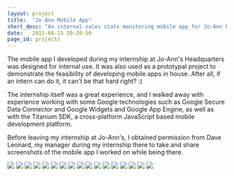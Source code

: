 ```yaml
---
layout: project
title:  "Jo-Ann Mobile App"
short_desc: "An internal sales stats monitoring mobile app for Jo-Ann Fabric and Craft Stores"
date:   2011-08-15 20:20:50
page_id: projects
---
```


The mobile app I developed during my internship at Jo-Ann's Headquarters was designed for internal use. It was also used as a prototypal project to demonstrate the feasibility of developing mobile apps in house. After all, if an intern can do it, it can't be that hard right? :)

The internship itself was a great experience, and I walked away with experience working with some Google technologies such as Google Secure Data Connector and Google Widgets and Google App Engine, as well as with the Titanium SDK, a cross-platform JavaScript based mobile development platform.

Before leaving my internship at Jo-Ann's, I obtained permission from Dave Leonard, my manager during my internship there to take and share screenshots of the mobile app I worked on while being there.

<div class="fotorama" data-width="100%" data-ratio="4/3" data-allowfullscreen="true" data-fit="contain" data-nav="thumbs">
	<img src="/images/joann_app/img1.png">
	<img src="/images/joann_app/img2.png">
	<img src="/images/joann_app/img3.png">
	<img src="/images/joann_app/img4.png">
	<img src="/images/joann_app/img5.png">
	<img src="/images/joann_app/img6.png">
	<img src="/images/joann_app/img7.png">
	<img src="/images/joann_app/img8.png">
	<img src="/images/joann_app/img9.png">
	<img src="/images/joann_app/img10.png">
	<img src="/images/joann_app/img11.png">
	<img src="/images/joann_app/img12.png">
	<img src="/images/joann_app/img13.png">
	<img src="/images/joann_app/img14.png">
	<img src="/images/joann_app/img15.png">
	<img src="/images/joann_app/img16.png">
	<img src="/images/joann_app/img17prevtoggle.png">
</div>